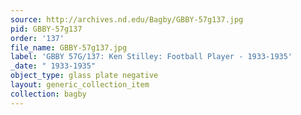 ```yaml
---
source: http://archives.nd.edu/Bagby/GBBY-57g137.jpg
pid: GBBY-57g137
order: '137'
file_name: GBBY-57g137.jpg
label: 'GBBY 57G/137: Ken Stilley: Football Player - 1933-1935'
_date: " 1933-1935"
object_type: glass plate negative
layout: generic_collection_item
collection: bagby
---
```

